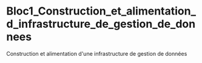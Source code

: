 # Bloc1_Construction_et_alimentation_d_infrastructure_de_gestion_de_donnees
Construction et alimentation d'une infrastructure de gestion de données
